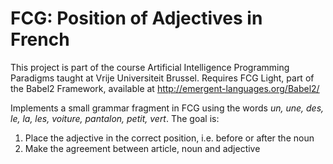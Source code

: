# FCG: Position of Adjectives in French

This project is part of the course Artificial Intelligence Programming Paradigms taught at Vrije Universiteit Brussel. Requires FCG Light, part of the Babel2 Framework, available at http://emergent-languages.org/Babel2/

Implements a small grammar fragment in FCG using the words _un, une, des, le, la, les, voiture, pantalon, petit, vert_. The goal is:

1. Place the adjective in the correct position, i.e. before or after the noun
2. Make the agreement between article, noun and adjective